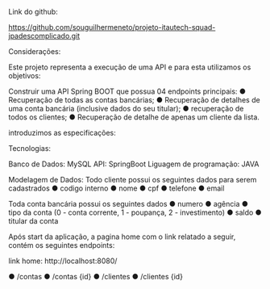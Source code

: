Link do github:

https://github.com/souguilhermeneto/projeto-itautech-squad-jpadescomplicado.git

Considerações:

Este projeto representa a execução de uma API e para esta utilizamos os objetivos:

Construir uma API Spring BOOT que possua 04 endpoints principais:
● Recuperação de todas as contas bancárias;
● Recuperação de detalhes de uma conta bancária (inclusive dados do seu titular);
● recuperação de todos os clientes;
● Recuperação de detalhe de apenas um cliente da lista.

introduzimos as especificações:

Tecnologias:

Banco de Dados: MySQL
API: SpringBoot
Liguagem de programação: JAVA


Modelagem de Dados:
Todo cliente possui os seguintes dados para serem cadastrados
● codigo interno
● nome
● cpf
● telefone
● email

Toda conta bancária possui os seguintes dados
● numero
● agência
● tipo da conta (0 - conta corrente, 1 - poupança, 2 - investimento)
● saldo
● titular da conta

Após start da aplicação, a pagina home com o link relatado a seguir, contém os seguintes endpoints:

link home: http://localhost:8080/

● /contas
● /contas {id}
● /clientes
● /clientes {id}


